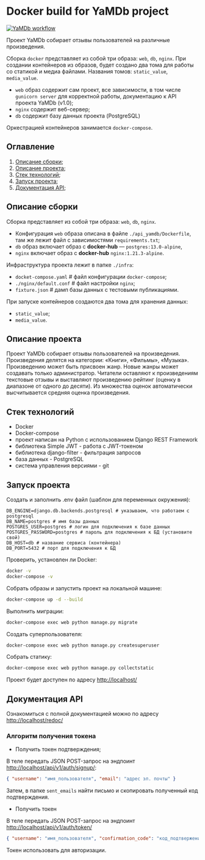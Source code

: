 # Docker build for YaMDb project

[![YaMDb workflow](https://github.com/BearLikesVodka/yamdb_final/actions/workflows/yamdb_workflow.yml/badge.svg)](https://github.com/BearLikesVodka/yamdb_final/actions)

Проект YaMDb собирает отзывы пользователей на различные произведения.

Сборка `docker` представляет из собой три образа: `web`, `db`, `nginx`. При создании контейнеров из образов, будет создано два тома для работы со статикой и медиа файлами. Названия томов: `static_value`, `media_value`.

- `web` образ содержит сам проект, все зависимости, в том числе `gunicorn server` для корректной работы, документацию к API проекта YaMDb (v1.0);
- `nginx` содержит веб-сервер;
- `db` содержит базу данных проекта (PostgreSQL)

Оркестрацией контейнеров занимается `docker-compose`.

## Оглавление

1. [Описание сборки](#описание-сборки);
2. [Описание проекта](#описание-сборки);
3. [Стек технологий](#стек-технологий);
4. [Запуск проекта](#запуск-проекта);
5. [Документация API](#документация-api);

## Описание сборки

Сборка представляет из собой три образа: `web`, `db`, `nginx`.

- Конфигурация `web` образа описана в файле  `./api_yamdb/Dockerfile`, там же лежит файл с зависимостями `requirements.txt`;
- `db` образ включает образ с **docker-hub** — `postgres:13.0-alpine`,
- `nginx` включает образ с **docker-hub** `nginx:1.21.3-alpine`.

Инфраструктура проекта лежит в папке `./infra`:

- `docket-compose.yaml` # файл конфигурации `docker-compose`;
- `./nginx/default.conf` # файл настройки `nginx`;
- `fixture.json` # дамп базы данных с тестовыми публикациями.

При запуске контейнеров создаются два тома для хранения данных:

- `static_value`;
- `media_value`.

## Описание проекта

Проект YaMDb собирает отзывы пользователей на произведения. Произведения делятся на категории: «Книги», «Фильмы», «Музыка». Произведению может быть присвоен жанр. Новые жанры может создавать только администратор. Читатели оставляют к произведениям текстовые отзывы и выставляют произведению рейтинг (оценку в диапазоне от одного до десяти). Из множества оценок автоматически высчитывается средняя оценка произведения.

## Стек технологий

- Docker
- Docker-compose
- проект написан на Python с использованием Django REST Framework
- библиотека Simple JWT - работа с JWT-токеном
- библиотека django-filter - фильтрация запросов
- база данных - PostgreSQL
- система управления версиями - git

## Запуск проекта

Создать и заполнить .env файл (шаблон для переменных окружения):

```env
DB_ENGINE=django.db.backends.postgresql # указываем, что работаем с postgresql
DB_NAME=postgres # имя базы данных
POSTGRES_USER=postgres # логин для подключения к базе данных
POSTGRES_PASSWORD=postgres # пароль для подключения к БД (установите свой)
DB_HOST=db # название сервиса (контейнера)
DB_PORT=5432 # порт для подключения к БД
```

Проверить, установлен ли Docker:

```bash
docker -v
docker-compose -v
```

Собрать образы и запустить проект на локальной машине:

```bash
docker-compose up -d --build
```

Выполнить миграции:

```bash
docker-compose exec web python manage.py migrate
```

Создать суперпользователя:

```bash
docker-compose exec web python manage.py createsuperuser
```

Собрать статику:

```bash
docker-compose exec web python manage.py collectstatic
```

Проект будет доступен по адресу [http://localhost/](http://localhost/)

## Документация API

Ознакомиться с полной документацией можно по адресу [http://localhost/redoc/](http://localhost/redoc/)

### Алгоритм получения токена

- Получить токен подтверждения;

В теле передать JSON POST-запрос на эндпоинт [http://localhost/api/v1/auth/signup/](http://localhost/api/v1/auth/signup/):

```json
{ "username": "имя_пользователя", "email": "адрес эл. почты" }
```

Затем, в папке `sent_emails` найти письмо и скопировать полученный код подтверждения.

- Получить токен

В теле передать JSON POST-запрос на эндпоинт [http://localhost/api/v1/auth/token/](http://localhost/api/v1/auth/token/)

```json
{ "username": "имя_пользователя", "confirmation_code": "код_подтвержения" }
```

Токен использовать для авторизации.
